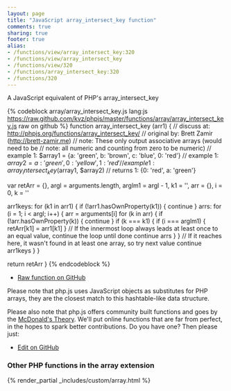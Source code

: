 ```yaml
---
layout: page
title: "JavaScript array_intersect_key function"
comments: true
sharing: true
footer: true
alias:
- /functions/view/array_intersect_key:320
- /functions/view/array_intersect_key
- /functions/view/320
- /functions/array_intersect_key:320
- /functions/320
---
```

<!-- Generated by Rakefile:build -->
A JavaScript equivalent of PHP's array_intersect_key

{% codeblock array/array_intersect_key.js lang:js https://raw.github.com/kvz/phpjs/master/functions/array/array_intersect_key.js raw on github %}
function array_intersect_key (arr1) {
  //  discuss at: http://phpjs.org/functions/array_intersect_key/
  // original by: Brett Zamir (http://brett-zamir.me)
  //        note: These only output associative arrays (would need to be
  //        note: all numeric and counting from zero to be numeric)
  //   example 1: $array1 = {a: 'green', b: 'brown', c: 'blue', 0: 'red'}
  //   example 1: $array2 = {a: 'green', 0: 'yellow', 1: 'red'}
  //   example 1: array_intersect_key($array1, $array2)
  //   returns 1: {0: 'red', a: 'green'}

  var retArr = {},
    argl = arguments.length,
    arglm1 = argl - 1,
    k1 = '',
    arr = {},
    i = 0,
    k = ''

  arr1keys: for (k1 in arr1) {
    if (!arr1.hasOwnProperty(k1)) {
      continue
    }
    arrs: for (i = 1; i < argl; i++) {
      arr = arguments[i]
      for (k in arr) {
        if (!arr.hasOwnProperty(k)) {
          continue
        }
        if (k === k1) {
          if (i === arglm1) {
            retArr[k1] = arr1[k1]
          }
          // If the innermost loop always leads at least once to an equal value, continue the loop until done
          continue arrs
        }
      }
      // If it reaches here, it wasn't found in at least one array, so try next value
      continue arr1keys
    }
  }

  return retArr
}
{% endcodeblock %}

 - [Raw function on GitHub](https://github.com/kvz/phpjs/blob/master/functions/array/array_intersect_key.js)

Please note that php.js uses JavaScript objects as substitutes for PHP arrays, they are 
the closest match to this hashtable-like data structure. 

Please also note that php.js offers community built functions and goes by the 
[McDonald's Theory](https://medium.com/what-i-learned-building/9216e1c9da7d). We'll put online 
functions that are far from perfect, in the hopes to spark better contributions. 
Do you have one? Then please just: 

 - [Edit on GitHub](https://github.com/kvz/phpjs/edit/master/functions/array/array_intersect_key.js)


### Other PHP functions in the array extension
{% render_partial _includes/custom/array.html %}
